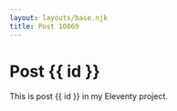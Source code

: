 ```yaml
---
layout: layouts/base.njk
title: Post 10869
---
```


# Post {{ id }}

This is post {{ id }} in my Eleventy project.

